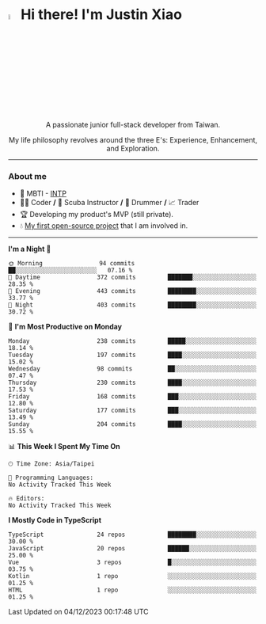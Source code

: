 # <img src="https://media.giphy.com/media/hvRJCLFzcasrR4ia7z/giphy.gif" width="5%">Hi there! I'm Justin Xiao
<p align="center">A passionate junior full-stack developer from Taiwan.  </p>
<p align="center">My life philosophy revolves around the three E's: Experience, Enhancement, and Exploration.</p>

---
### About me
- 👀 MBTI - [INTP](https://www.16personalities.com/intp-personality)
- 👨‍💻 Coder **/** 🤿 Scuba Instructor **/** 🥁 Drummer **/** 📈 Trader
- 🏆 Developing my product's MVP (still private).
- 💧 [My first open-source project](https://github.com/Game-as-a-Service/Game-Lobby-Web) that I am involved in.

---
<!--START_SECTION:waka-->
**I'm a Night 🦉** 

```text
🌞 Morning                94 commits          ██░░░░░░░░░░░░░░░░░░░░░░░   07.16 % 
🌆 Daytime                372 commits         ███████░░░░░░░░░░░░░░░░░░   28.35 % 
🌃 Evening                443 commits         ████████░░░░░░░░░░░░░░░░░   33.77 % 
🌙 Night                  403 commits         ████████░░░░░░░░░░░░░░░░░   30.72 % 
```
📅 **I'm Most Productive on Monday** 

```text
Monday                   238 commits         █████░░░░░░░░░░░░░░░░░░░░   18.14 % 
Tuesday                  197 commits         ████░░░░░░░░░░░░░░░░░░░░░   15.02 % 
Wednesday                98 commits          ██░░░░░░░░░░░░░░░░░░░░░░░   07.47 % 
Thursday                 230 commits         ████░░░░░░░░░░░░░░░░░░░░░   17.53 % 
Friday                   168 commits         ███░░░░░░░░░░░░░░░░░░░░░░   12.80 % 
Saturday                 177 commits         ███░░░░░░░░░░░░░░░░░░░░░░   13.49 % 
Sunday                   204 commits         ████░░░░░░░░░░░░░░░░░░░░░   15.55 % 
```


📊 **This Week I Spent My Time On** 

```text
🕑︎ Time Zone: Asia/Taipei

💬 Programming Languages: 
No Activity Tracked This Week

🔥 Editors: 
No Activity Tracked This Week
```

**I Mostly Code in TypeScript** 

```text
TypeScript               24 repos            ████████░░░░░░░░░░░░░░░░░   30.00 % 
JavaScript               20 repos            ██████░░░░░░░░░░░░░░░░░░░   25.00 % 
Vue                      3 repos             █░░░░░░░░░░░░░░░░░░░░░░░░   03.75 % 
Kotlin                   1 repo              ░░░░░░░░░░░░░░░░░░░░░░░░░   01.25 % 
HTML                     1 repo              ░░░░░░░░░░░░░░░░░░░░░░░░░   01.25 % 
```




 Last Updated on 04/12/2023 00:17:48 UTC
<!--END_SECTION:waka-->
